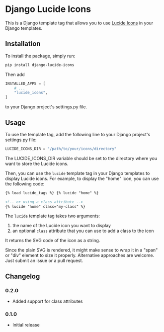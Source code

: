 # Django Lucide Icons

This is a Django template tag that allows you to use [Lucide Icons](https://lucide.dev/) in your Django templates.

## Installation

To install the package, simply run:

```bash
pip install django-lucide-icons
```

Then add

```python
INSTALLED_APPS = [
    # ...
    "lucide_icons",
]
```

to your Django project's settings.py file.

## Usage

To use the template tag, add the following line to your Django project's settings.py file:

```python
LUCIDE_ICONS_DIR = "/path/to/your/icons/directory"
```

The LUCIDE_ICONS_DIR variable should be set to the directory where you want to store the Lucide icons.

Then, you can use the `lucide` template tag in your Django templates to display Lucide icons. For example, to display the "home" icon, you can use the following code:

```html
{% load lucide_tags %} {% lucide "home" %}

<!-- or using a class attribute -->
{% lucide "home" class="my-class" %}
```

The `lucide` template tag takes two arguments:

1. the name of the Lucide icon you want to display
2. an optional `class` attribute that you can use to add a class to the icon

It returns the SVG code of the icon as a string.

Since the plain SVG is rendered, it might make sense to wrap it in a "span" or "div" element to
size it properly.
Alternative approaches are welcome. Just submit an issue or a pull request.

## Changelog

### 0.2.0

- Added support for class attributes

### 0.1.0

- Initial release
